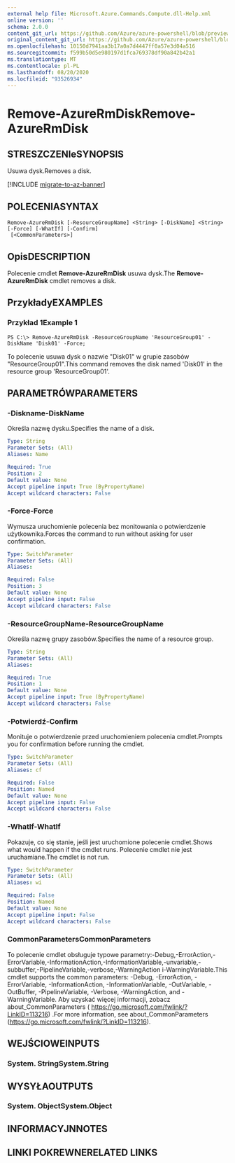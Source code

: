 ```yaml
---
external help file: Microsoft.Azure.Commands.Compute.dll-Help.xml
online version: ''
schema: 2.0.0
content_git_url: https://github.com/Azure/azure-powershell/blob/preview/src/ResourceManager/Compute/Stack/Commands.Compute/help/Remove-AzureRmDisk.md
original_content_git_url: https://github.com/Azure/azure-powershell/blob/preview/src/ResourceManager/Compute/Stack/Commands.Compute/help/Remove-AzureRmDisk.md
ms.openlocfilehash: 10150d7941aa3b17a0a7d4447ff0a57e3d04a516
ms.sourcegitcommit: f599b50d5e980197d1fca769378df90a842b42a1
ms.translationtype: MT
ms.contentlocale: pl-PL
ms.lasthandoff: 08/20/2020
ms.locfileid: "93526934"
---
```

# <span data-ttu-id="584e5-101">Remove-AzureRmDisk</span><span class="sxs-lookup"><span data-stu-id="584e5-101">Remove-AzureRmDisk</span></span>

## <span data-ttu-id="584e5-102">STRESZCZENIe</span><span class="sxs-lookup"><span data-stu-id="584e5-102">SYNOPSIS</span></span>
<span data-ttu-id="584e5-103">Usuwa dysk.</span><span class="sxs-lookup"><span data-stu-id="584e5-103">Removes a disk.</span></span>

[!INCLUDE [migrate-to-az-banner](../../includes/migrate-to-az-banner.md)]

## <span data-ttu-id="584e5-104">POLECENIA</span><span class="sxs-lookup"><span data-stu-id="584e5-104">SYNTAX</span></span>

```
Remove-AzureRmDisk [-ResourceGroupName] <String> [-DiskName] <String> [-Force] [-WhatIf] [-Confirm]
 [<CommonParameters>]
```

## <span data-ttu-id="584e5-105">Opis</span><span class="sxs-lookup"><span data-stu-id="584e5-105">DESCRIPTION</span></span>
<span data-ttu-id="584e5-106">Polecenie cmdlet **Remove-AzureRmDisk** usuwa dysk.</span><span class="sxs-lookup"><span data-stu-id="584e5-106">The **Remove-AzureRmDisk** cmdlet removes a disk.</span></span>

## <span data-ttu-id="584e5-107">Przykłady</span><span class="sxs-lookup"><span data-stu-id="584e5-107">EXAMPLES</span></span>

### <span data-ttu-id="584e5-108">Przykład 1</span><span class="sxs-lookup"><span data-stu-id="584e5-108">Example 1</span></span>
```
PS C:\> Remove-AzureRmDisk -ResourceGroupName 'ResourceGroup01' -DiskName 'Disk01' -Force;
```

<span data-ttu-id="584e5-109">To polecenie usuwa dysk o nazwie "Disk01" w grupie zasobów "ResourceGroup01".</span><span class="sxs-lookup"><span data-stu-id="584e5-109">This command removes the disk named 'Disk01' in the resource group 'ResourceGroup01'.</span></span>

## <span data-ttu-id="584e5-110">PARAMETRÓW</span><span class="sxs-lookup"><span data-stu-id="584e5-110">PARAMETERS</span></span>

### <span data-ttu-id="584e5-111">-Diskname</span><span class="sxs-lookup"><span data-stu-id="584e5-111">-DiskName</span></span>
<span data-ttu-id="584e5-112">Określa nazwę dysku.</span><span class="sxs-lookup"><span data-stu-id="584e5-112">Specifies the name of a disk.</span></span>

```yaml
Type: String
Parameter Sets: (All)
Aliases: Name

Required: True
Position: 2
Default value: None
Accept pipeline input: True (ByPropertyName)
Accept wildcard characters: False
```

### <span data-ttu-id="584e5-113">-Force</span><span class="sxs-lookup"><span data-stu-id="584e5-113">-Force</span></span>
<span data-ttu-id="584e5-114">Wymusza uruchomienie polecenia bez monitowania o potwierdzenie użytkownika.</span><span class="sxs-lookup"><span data-stu-id="584e5-114">Forces the command to run without asking for user confirmation.</span></span>

```yaml
Type: SwitchParameter
Parameter Sets: (All)
Aliases: 

Required: False
Position: 3
Default value: None
Accept pipeline input: False
Accept wildcard characters: False
```

### <span data-ttu-id="584e5-115">-ResourceGroupName</span><span class="sxs-lookup"><span data-stu-id="584e5-115">-ResourceGroupName</span></span>
<span data-ttu-id="584e5-116">Określa nazwę grupy zasobów.</span><span class="sxs-lookup"><span data-stu-id="584e5-116">Specifies the name of a resource group.</span></span>

```yaml
Type: String
Parameter Sets: (All)
Aliases: 

Required: True
Position: 1
Default value: None
Accept pipeline input: True (ByPropertyName)
Accept wildcard characters: False
```

### <span data-ttu-id="584e5-117">-Potwierdź</span><span class="sxs-lookup"><span data-stu-id="584e5-117">-Confirm</span></span>
<span data-ttu-id="584e5-118">Monituje o potwierdzenie przed uruchomieniem polecenia cmdlet.</span><span class="sxs-lookup"><span data-stu-id="584e5-118">Prompts you for confirmation before running the cmdlet.</span></span>

```yaml
Type: SwitchParameter
Parameter Sets: (All)
Aliases: cf

Required: False
Position: Named
Default value: None
Accept pipeline input: False
Accept wildcard characters: False
```

### <span data-ttu-id="584e5-119">-WhatIf</span><span class="sxs-lookup"><span data-stu-id="584e5-119">-WhatIf</span></span>
<span data-ttu-id="584e5-120">Pokazuje, co się stanie, jeśli jest uruchomione polecenie cmdlet.</span><span class="sxs-lookup"><span data-stu-id="584e5-120">Shows what would happen if the cmdlet runs.</span></span>
<span data-ttu-id="584e5-121">Polecenie cmdlet nie jest uruchamiane.</span><span class="sxs-lookup"><span data-stu-id="584e5-121">The cmdlet is not run.</span></span>

```yaml
Type: SwitchParameter
Parameter Sets: (All)
Aliases: wi

Required: False
Position: Named
Default value: None
Accept pipeline input: False
Accept wildcard characters: False
```

### <span data-ttu-id="584e5-122">CommonParameters</span><span class="sxs-lookup"><span data-stu-id="584e5-122">CommonParameters</span></span>
<span data-ttu-id="584e5-123">To polecenie cmdlet obsługuje typowe parametry:-Debug,-ErrorAction,-ErrorVariable,-InformationAction,-InformationVariable,-unvariable,-subbuffer,-PipelineVariable,-verbose,-WarningAction i-WarningVariable.</span><span class="sxs-lookup"><span data-stu-id="584e5-123">This cmdlet supports the common parameters: -Debug, -ErrorAction, -ErrorVariable, -InformationAction, -InformationVariable, -OutVariable, -OutBuffer, -PipelineVariable, -Verbose, -WarningAction, and -WarningVariable.</span></span> <span data-ttu-id="584e5-124">Aby uzyskać więcej informacji, zobacz about_CommonParameters ( https://go.microsoft.com/fwlink/?LinkID=113216) .</span><span class="sxs-lookup"><span data-stu-id="584e5-124">For more information, see about_CommonParameters (https://go.microsoft.com/fwlink/?LinkID=113216).</span></span>

## <span data-ttu-id="584e5-125">WEJŚCIOWE</span><span class="sxs-lookup"><span data-stu-id="584e5-125">INPUTS</span></span>

### <span data-ttu-id="584e5-126">System. String</span><span class="sxs-lookup"><span data-stu-id="584e5-126">System.String</span></span>

## <span data-ttu-id="584e5-127">WYSYŁA</span><span class="sxs-lookup"><span data-stu-id="584e5-127">OUTPUTS</span></span>

### <span data-ttu-id="584e5-128">System. Object</span><span class="sxs-lookup"><span data-stu-id="584e5-128">System.Object</span></span>

## <span data-ttu-id="584e5-129">INFORMACYJN</span><span class="sxs-lookup"><span data-stu-id="584e5-129">NOTES</span></span>

## <span data-ttu-id="584e5-130">LINKI POKREWNE</span><span class="sxs-lookup"><span data-stu-id="584e5-130">RELATED LINKS</span></span>

